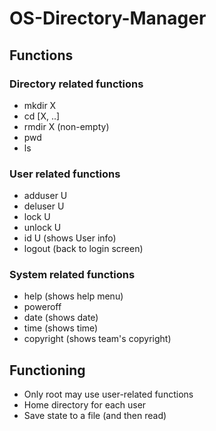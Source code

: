 # OS-Directory-Manager

## Functions

### Directory related functions

* mkdir X
* cd \[X, ..]
* rmdir X (non-empty)
* pwd
* ls

### User related functions

* adduser U
* deluser U
* lock U
* unlock U
* id U (shows User info)
* logout (back to login screen)

### System related functions

* help (shows help menu)
* poweroff
* date (shows date)
* time (shows time)
* copyright (shows team's copyright)

## Functioning

* Only root may use user-related functions
* Home directory for each user
* Save state to a file (and then read)
